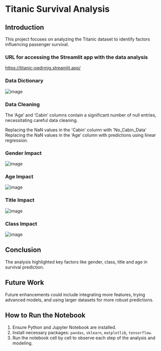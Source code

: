 # Titanic Survival Analysis

## Introduction
   This project focuses on analyzing the Titanic dataset to identify factors influencing passenger survival. 

### URL for accessing the Streamlit app with the data analysis
   https://titanic-pedrmig.streamlit.app/

### Data Dictionary
![image](https://github.com/Pedrmig/Proyecto-Titanic/assets/102622659/af2f14c9-7687-458e-ad5e-44c0bc8a86e6)


### Data Cleaning
   The ‘Age’ and ‘Cabin’ columns contain a significant number of null entries, necessitating careful data cleaning.

   Replacing the NaN values in the 'Cabin' column with 'No_Cabin_Data'
   Replacing the NaN values in the ‘Age’ column with predictions using linear regression.

### Gender Impact
![image](https://github.com/Pedrmig/Proyecto-Titanic/assets/102622659/ebb629e3-2c02-4c28-a029-85ba20a80c85)

### Age Impact
![image](https://github.com/Pedrmig/Proyecto-Titanic/assets/102622659/1d5a9107-8889-45dc-b9e7-04b4e537decc)

### Title Impact
![image](https://github.com/Pedrmig/Proyecto-Titanic/assets/102622659/a68397d4-3ca1-49dc-8010-3c0c62f9e3da)

### Class Impact
![image](https://github.com/Pedrmig/Proyecto-Titanic/assets/102622659/cf8bef77-d107-4754-a8a9-2208e8853dbe)

## Conclusion
   The analysis highlighted key factors like gender, class, title and age in survival prediction.

## Future Work
   Future enhancements could include integrating more features, trying advanced models, and using larger datasets for         more robust predictions.

## How to Run the Notebook
   1. Ensure Python and Jupyter Notebook are installed.
   2. Install necessary packages: `pandas`, `sklearn`, `matplotlib`, `tensorflow`.
   3. Run the notebook cell by cell to observe each step of the analysis and modeling.
